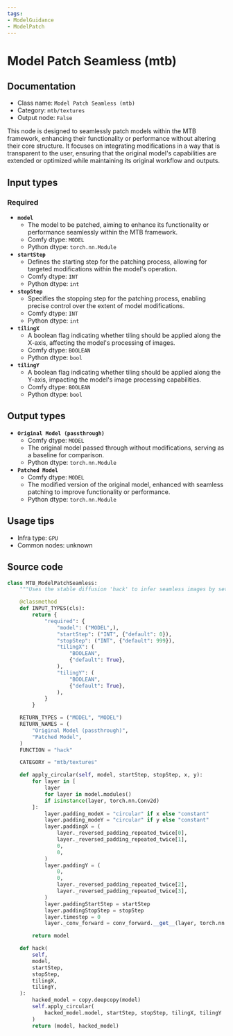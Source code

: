 ```yaml
---
tags:
- ModelGuidance
- ModelPatch
---
```


# Model Patch Seamless (mtb)
## Documentation
- Class name: `Model Patch Seamless (mtb)`
- Category: `mtb/textures`
- Output node: `False`

This node is designed to seamlessly patch models within the MTB framework, enhancing their functionality or performance without altering their core structure. It focuses on integrating modifications in a way that is transparent to the user, ensuring that the original model's capabilities are extended or optimized while maintaining its original workflow and outputs.
## Input types
### Required
- **`model`**
    - The model to be patched, aiming to enhance its functionality or performance seamlessly within the MTB framework.
    - Comfy dtype: `MODEL`
    - Python dtype: `torch.nn.Module`
- **`startStep`**
    - Defines the starting step for the patching process, allowing for targeted modifications within the model's operation.
    - Comfy dtype: `INT`
    - Python dtype: `int`
- **`stopStep`**
    - Specifies the stopping step for the patching process, enabling precise control over the extent of model modifications.
    - Comfy dtype: `INT`
    - Python dtype: `int`
- **`tilingX`**
    - A boolean flag indicating whether tiling should be applied along the X-axis, affecting the model's processing of images.
    - Comfy dtype: `BOOLEAN`
    - Python dtype: `bool`
- **`tilingY`**
    - A boolean flag indicating whether tiling should be applied along the Y-axis, impacting the model's image processing capabilities.
    - Comfy dtype: `BOOLEAN`
    - Python dtype: `bool`
## Output types
- **`Original Model (passthrough)`**
    - Comfy dtype: `MODEL`
    - The original model passed through without modifications, serving as a baseline for comparison.
    - Python dtype: `torch.nn.Module`
- **`Patched Model`**
    - Comfy dtype: `MODEL`
    - The modified version of the original model, enhanced with seamless patching to improve functionality or performance.
    - Python dtype: `torch.nn.Module`
## Usage tips
- Infra type: `GPU`
- Common nodes: unknown


## Source code
```python
class MTB_ModelPatchSeamless:
    """Uses the stable diffusion 'hack' to infer seamless images by setting the model layers padding mode to circular (experimental)"""

    @classmethod
    def INPUT_TYPES(cls):
        return {
            "required": {
                "model": ("MODEL",),
                "startStep": ("INT", {"default": 0}),
                "stopStep": ("INT", {"default": 999}),
                "tilingX": (
                    "BOOLEAN",
                    {"default": True},
                ),
                "tilingY": (
                    "BOOLEAN",
                    {"default": True},
                ),
            }
        }

    RETURN_TYPES = ("MODEL", "MODEL")
    RETURN_NAMES = (
        "Original Model (passthrough)",
        "Patched Model",
    )
    FUNCTION = "hack"

    CATEGORY = "mtb/textures"

    def apply_circular(self, model, startStep, stopStep, x, y):
        for layer in [
            layer
            for layer in model.modules()
            if isinstance(layer, torch.nn.Conv2d)
        ]:
            layer.padding_modeX = "circular" if x else "constant"
            layer.padding_modeY = "circular" if y else "constant"
            layer.paddingX = (
                layer._reversed_padding_repeated_twice[0],
                layer._reversed_padding_repeated_twice[1],
                0,
                0,
            )
            layer.paddingY = (
                0,
                0,
                layer._reversed_padding_repeated_twice[2],
                layer._reversed_padding_repeated_twice[3],
            )
            layer.paddingStartStep = startStep
            layer.paddingStopStep = stopStep
            layer.timestep = 0
            layer._conv_forward = conv_forward.__get__(layer, torch.nn.Conv2d)

        return model

    def hack(
        self,
        model,
        startStep,
        stopStep,
        tilingX,
        tilingY,
    ):
        hacked_model = copy.deepcopy(model)
        self.apply_circular(
            hacked_model.model, startStep, stopStep, tilingX, tilingY
        )
        return (model, hacked_model)

```
